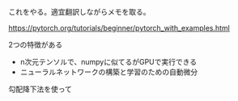 これをやる。適宜翻訳しながらメモを取る。

https://pytorch.org/tutorials/beginner/pytorch_with_examples.html

2つの特徴がある

* n次元テンソルで、numpyに似てるがGPUで実行できる
* ニューラルネットワークの構築と学習のための自動微分

勾配降下法を使って